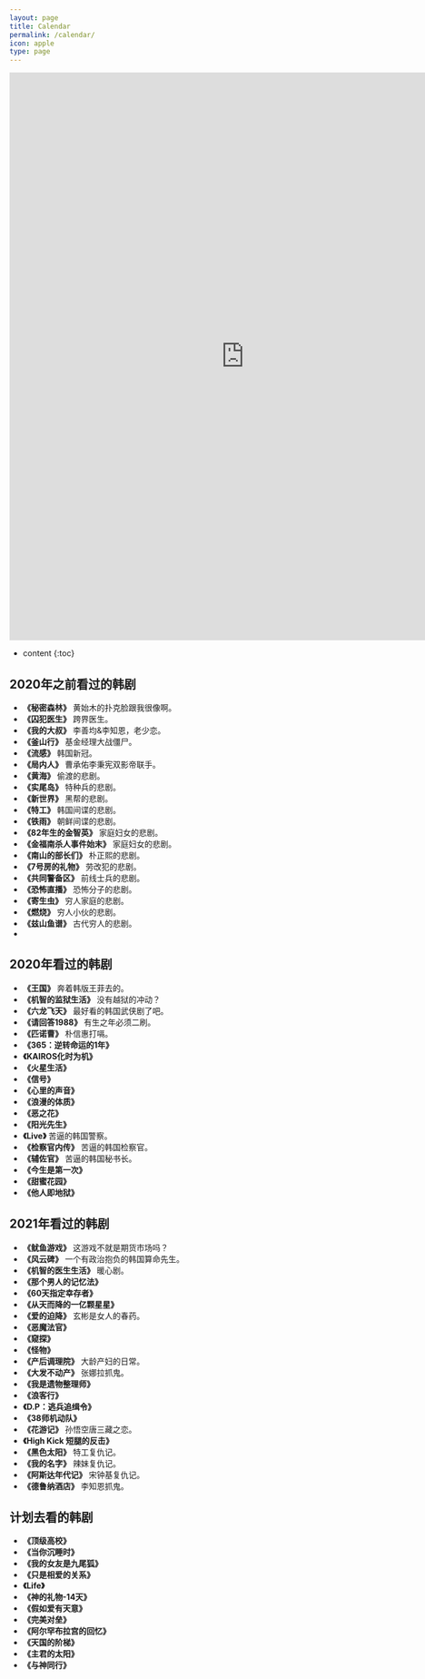 ```yaml
---
layout: page
title: Calendar
permalink: /calendar/
icon: apple
type: page
---
```


<iframe frameborder="0" width="825" height="1000" scrolling="yes" src="https://rili-d.jin10.com/open.php?fontSize=14px&theme=darkgray"></iframe>

* content
{:toc}


## 2020年之前看过的韩剧
* **《秘密森林》** 黄始木的扑克脸跟我很像啊。
* **《囚犯医生》** 跨界医生。
* **《我的大叔》** 李善均&李知恩，老少恋。
* **《釜山行》** 基金经理大战僵尸。
* **《流感》** 韩国新冠。
* **《局内人》** 曹承佑李秉宪双影帝联手。
* **《黄海》** 偷渡的悲剧。
* **《实尾岛》** 特种兵的悲剧。
* **《新世界》** 黑帮的悲剧。
* **《特工》** 韩国间谍的悲剧。
* **《铁雨》** 朝鲜间谍的悲剧。
* **《82年生的金智英》** 家庭妇女的悲剧。
* **《金福南杀人事件始末》** 家庭妇女的悲剧。
* **《南山的部长们》** 朴正熙的悲剧。
* **《7号房的礼物》** 劳改犯的悲剧。
* **《共同警备区》** 前线士兵的悲剧。
* **《恐怖直播》** 恐怖分子的悲剧。
* **《寄生虫》** 穷人家庭的悲剧。
* **《燃烧》** 穷人小伙的悲剧。
* **《兹山鱼谱》** 古代穷人的悲剧。
* 
## 2020年看过的韩剧
* **《王国》** 奔着韩版王菲去的。
* **《机智的监狱生活》** 没有越狱的冲动？
* **《六龙飞天》** 最好看的韩国武侠剧了吧。
* **《请回答1988》** 有生之年必须二刷。
* **《匹诺曹》** 朴信惠打嗝。
* **《365：逆转命运的1年》** 
* **《KAIROS化时为机》** 
* **《火星生活》** 
* **《信号》** 
* **《心里的声音》** 
* **《浪漫的体质》** 
* **《恶之花》** 
* **《阳光先生》** 
* **《Live》** 苦逼的韩国警察。
* **《检察官内传》** 苦逼的韩国检察官。
* **《辅佐官》** 苦逼的韩国秘书长。
* **《今生是第一次》** 
* **《甜蜜花园》** 
* **《他人即地狱》** 

## 2021年看过的韩剧
* **《鱿鱼游戏》** 这游戏不就是期货市场吗？
* **《风云碑》** 一个有政治抱负的韩国算命先生。
* **《机智的医生生活》** 暖心剧。
* **《那个男人的记忆法》** 
* **《60天指定幸存者》** 
* **《从天而降的一亿颗星星》** 
* **《爱的迫降》** 玄彬是女人的春药。
* **《恶魔法官》** 
* **《窥探》** 
* **《怪物》** 
* **《产后调理院》** 大龄产妇的日常。
* **《大发不动产》** 张娜拉抓鬼。
* **《我是遗物整理师》** 
* **《浪客行》** 
* **《D.P：逃兵追缉令》** 
* **《38师机动队》** 
* **《花游记》** 孙悟空唐三藏之恋。
* **《High Kick 短腿的反击》** 
* **《黑色太阳》** 特工复仇记。
* **《我的名字》** 辣妹复仇记。
* **《阿斯达年代记》**  宋钟基复仇记。
* **《德鲁纳酒店》** 李知恩抓鬼。

## 计划去看的韩剧
* **《顶级高校》** 
* **《当你沉睡时》** 
* **《我的女友是九尾狐》** 
* **《只是相爱的关系》** 
* **《Life》** 
* **《神的礼物-14天》** 
* **《假如爱有天意》** 
* **《完美对垒》** 
* **《阿尔罕布拉宫的回忆》** 
* **《天国的阶梯》** 
* **《主君的太阳》** 
* **《与神同行》** 


